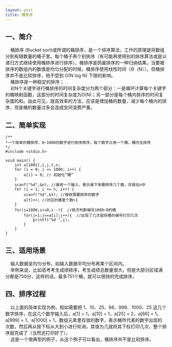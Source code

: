 ```yaml
---
layout: post
title: 桶排序
---
```

## 一、简介 ##  

&#160;&#160;&#160;&#160;桶排序 (Bucket sort)或所谓的箱排序，是一个排序算法，工作的原理是将数组分到有限数量的桶子里。每个桶子再个别排序（有可能再使用别的排序算法或是以递归方式继续使用桶排序进行排序）。桶排序是鸽巢排序的一种归纳结果。当要被排序的数组内的数值是均匀分配的时候，桶排序使用线性时间（Θ（N））。但桶排序并不是比较排序，他不受到 O(N log N) 下限的影响。  
&#160;&#160;&#160;&#160;桶排序是一种稳定的排序；  
&#160;&#160;&#160;&#160;对N个关键字进行桶排序的时间复杂度分为两个部分：一是循环计算每个关键字的桶映射函数，这部分的时间复杂度为O(N)；另一部分是每个桶内排序的时间复杂度的和。由此可见，提高效率的方法，应该是增加桶的数量，减少每个桶内的排序，但是桶的数量过多会造成空间浪费严重。  

## 二、简单实现 ##

	/**
	*一个简单的桶排序，0~1000的数字进行倒序排序，每个数字占用一个桶，桶内无排序
	*/
	#include <stdio.h>

	void main() {
		int a[1001],i,j,t,n;
		for (i = 0; i <= 1000; i++) {
			a[i] = 0; // 初始化“桶”
		}
		scanf("%d",&n); //接收一个输入，表示接下来要排序几个数，存放在n中
		for (i = 1; i <= n; i++) {
			scanf("%d",&t); //接收需要排序的数字
			a[t]++; //对应的桶里个数+1
		}
		for(i=1000;i>=0;i--){  //依次判断编号1000~0的桶
			for(j=1;j<=a[i];j++){  //出现了几次就将桶的编号打印几次
				printf("%d ",i);
			}
		}
	}

## 三、适用场景 ##  

&#160;&#160;&#160;&#160;输入数据呈均匀分布，如输入数据平均分布再某个区间内。  
&#160;&#160;&#160;&#160;举例来说，比如高考考生成绩排序，考生成绩总数量很大，但是大部分区域满分都是750分，这样的话，最多751个桶，就可以很快的完成排序。  

## 四、排序过程 ##  
&#160;&#160;&#160;&#160;以上面的简单实现为例，假如需要把 1、10、25、66、999、1000、25 这几个数字排序，在这几个数字输入后，a[1] = 1，a[10] = 1，a[25] = 2，a[66] = 1，a[999] = 1，a[1000] = 1，数组元素里存放的数字，表示桶所代表的数字出现的次数，然后再从按下标从大到小进行轮询，其值为几就将其下标打印几次，整个排序就完成了（当然还打印好了）。  
&#160;&#160;&#160;&#160;这是一个很典型的例子，从这个例子可以看出，桶排序并不是比较排序。